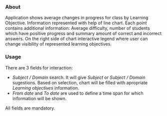 ### About
Application shows average changes in progress for class by Learning Objective. Information represented with help of line chart. 
Each point contains additional information: Average difficulty, number of students which have positive progress and summary amount of correct and incorrect answers.
On the right side of chart interactive legend where user can change visibility of represented learning objectives.

### Usage
There are 3 fields for interaction:
- *Subject / Domain* search. It will give *Subject* or *Subject / Domain* sugestions. Based on selection, chart will be filled with apropriate *Learning objectives* information.
- *From date* and *To date* are used to define a time span for which information will be shown.

All fields are mandatory.
